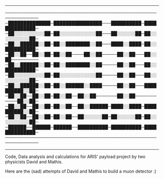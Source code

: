_______________________________________________________________


─────────────────────────────────────────────────────────────
─██████████████─████████████████───██████████─██████████████─
─██░░░░░░░░░░██─██░░░░░░░░░░░░██───██░░░░░░██─██░░░░░░░░░░██─
─██░░██████░░██─██░░████████░░██───████░░████─██░░██████████─
─██░░██──██░░██─██░░██────██░░██─────██░░██───██░░██─────────
─██░░██████░░██─██░░████████░░██─────██░░██───██░░██████████─
─██░░░░░░░░░░██─██░░░░░░░░░░░░██─────██░░██───██░░░░░░░░░░██─
─██░░██████░░██─██░░██████░░████─────██░░██───██████████░░██─
─██░░██──██░░██─██░░██──██░░██───────██░░██───────────██░░██─
─██░░██──██░░██─██░░██──██░░██████─████░░████─██████████░░██─
─██░░██──██░░██─██░░██──██░░░░░░██─██░░░░░░██─██░░░░░░░░░░██─
─██████──██████─██████──██████████─██████████─██████████████─
─────────────────────────────────────────────────────────────
                                                                                                                             
________________________________________________________________                                                                                                                            


Code, Data analysis and calculations for ARIS' payload project by two physicists David and Mathis.

Here are the (sad) attempts of David and Mathis to build a muon detector :)




